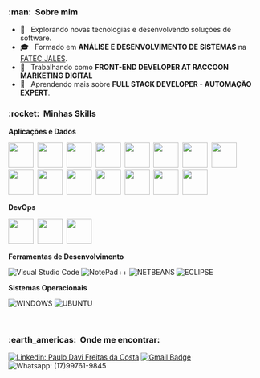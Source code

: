 <h3> :man: &nbsp;Sobre mim </h3>

- 🤔 &nbsp; Explorando novas tecnologias e desenvolvendo soluções de software.
- 🎓 &nbsp; Formado em **ANÁLISE E DESENVOLVIMENTO DE SISTEMAS** na <a href="https://www.fatecjales.edu.br/">FATEC JALES</a>.
- 💼 &nbsp; Trabalhando como **FRONT-END DEVELOPER AT RACCOON MARKETING DIGITAL** 
- 🌱 &nbsp; Aprendendo mais sobre **FULL STACK DEVELOPER - AUTOMAÇÃO EXPERT**.

<h3> :rocket: &nbsp;Minhas Skills </h3>

**Aplicações e Dados**

<img src="https://cdn.jsdelivr.net/gh/devicons/devicon/icons/html5/html5-original.svg" width="50px" height="50px"/> &nbsp;<img src="https://cdn.jsdelivr.net/gh/devicons/devicon/icons/css3/css3-original.svg" width="50px" height="50px"/> &nbsp;<img src="https://cdn.jsdelivr.net/gh/devicons/devicon/icons/javascript/javascript-original.svg" width="50px" height="50px"/> &nbsp;<img src="https://cdn.jsdelivr.net/gh/devicons/devicon/icons/sass/sass-original.svg" width="50px" height="50px"/> &nbsp;<img src="https://cdn.jsdelivr.net/gh/devicons/devicon/icons/php/php-original.svg" width="50px" height="50px"/> &nbsp;<img src="https://cdn.jsdelivr.net/gh/devicons/devicon/icons/react/react-original.svg" width="50px" height="50px"/> &nbsp;<img src="https://cdn.jsdelivr.net/gh/devicons/devicon/icons/android/android-original.svg" width="50px" height="50px"/> &nbsp;<img src="https://cdn.jsdelivr.net/gh/devicons/devicon/icons/nextjs/nextjs-original.svg" width="50px" height="50px"/> &nbsp;<img src="https://cdn.jsdelivr.net/gh/devicons/devicon/icons/wordpress/wordpress-original.svg" width="50px" height="50px"/> &nbsp;<img src="https://cdn.jsdelivr.net/gh/devicons/devicon/icons/mysql/mysql-original.svg" width="50px" height="50px"/> &nbsp;<img src="https://cdn.jsdelivr.net/gh/devicons/devicon/icons/mongodb/mongodb-original.svg" width="50px" height="50px"/> &nbsp;<img src="https://cdn.jsdelivr.net/gh/devicons/devicon/icons/postgresql/postgresql-original.svg" width="50px" height="50px"/> &nbsp;<img src="https://cdn.jsdelivr.net/gh/devicons/devicon/icons/python/python-original.svg" width="50px" height="50px"/> &nbsp;<img src="https://cdn.jsdelivr.net/gh/devicons/devicon/icons/java/java-original.svg" width="50px" height="50px"/> &nbsp;<img src="https://cdn.jsdelivr.net/gh/devicons/devicon/icons/spring/spring-original.svg" width="50px" height="50px"/>

**DevOps**

  <img src="https://cdn.jsdelivr.net/gh/devicons/devicon/icons/git/git-original.svg" width="50px" height="50px"/> &nbsp;<img src="https://cdn.jsdelivr.net/gh/devicons/devicon/icons/github/github-original.svg" width="50px" height="50px"/> &nbsp;<img src="https://cdn.jsdelivr.net/gh/devicons/devicon/icons/gitlab/gitlab-original.svg" width="50px" height="50px"/>


**Ferramentas de Desenvolvimento**

  ![Visual Studio Code](https://img.shields.io/badge/-Visual%20Studio%20Code-333333?style=flat&logo=visual-studio-code&logoColor=007ACC)
  ![NotePad++](https://img.shields.io/badge/Notepad++-333333.svg?style=flat&logo=notepad%2B%2B&logoColor=90E59A)
  ![NETBEANS](https://img.shields.io/badge/NetBeans-333333?style=flat&logo=netbeans&logoColor=330F63)
  ![ECLIPSE](https://img.shields.io/badge/Eclipse-333333?style=flat&logo=eclipse&logoColor=2C2255)
 
 **Sistemas Operacionais**
 
 ![WINDOWS](https://img.shields.io/badge/Windows-333333?style=flat&logo=windows&logoColor=0078D6)
 ![UBUNTU](https://img.shields.io/badge/Ubuntu-333333?style=flat&logo=ubuntu&logoColor=E95420)

<br/>

<h3> :earth_americas: &nbsp;Onde me encontrar: </h3> 

[![Linkedin: Paulo Davi Freitas da Costa](https://img.shields.io/badge/-PauloDavi-blue?style=flat-square&logo=Linkedin&logoColor=white&link=https://www.linkedin.com/in/paulo-davi-freitas-da-costa-6b2a5818b/)](https://www.linkedin.com/in/paulo-davi-freitas-da-costa-6b2a5818b/)
[![Gmail Badge](https://img.shields.io/badge/-p.davii.f@gmail.com-006bed?style=flat&logo=Gmail&logoColor=white&link=mailto:p.davii.f@gmail.com)](mailto:p.davii.f@gmail.com)
![Whatsapp: (17)99761-9845](https://img.shields.io/badge/WhatsApp-25D366?style=flat&logo=whatsapp&logoColor=white)


